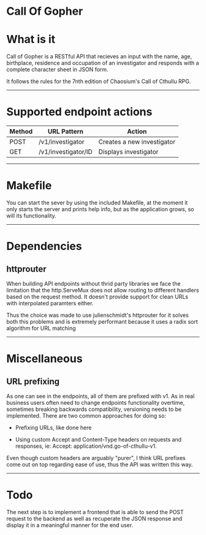 # Call Of Gopher

# What is it

Call of Gopher is a RESTful API that recieves an input with the name, age, birthplace, residence and occupation of an investigator and responds with a complete character sheet in JSON form. 

It follows the rules for the 7nth edition of Chaosium's Call of Cthullu RPG.

---

# Supported endpoint actions

| Method | URL Pattern         | Action                     |
|--------|---------------------|----------------------------|
| POST   | /v1/investigator    | Creates a new investigator |
| GET    | /v1/investigator/ID | Displays investigator      |

---

# Makefile

You can start the sever by using the included Makefile, at the moment it only starts the server and prints help info, but as the application grows, so will its functionality.

---

# Dependencies

## httprouter

When building API endpoints without thrid party libraries we face the limitation that the http.ServeMux does not allow routing to different handlers based on the request method. It doesn't provide support for clean URLs with interpolated paramters either.

Thus the choice was made to use julienschmidt's httprouter for it solves both this problems and is extremely performant because it uses a radix sort algorithm for URL matching

---

# Miscellaneous

## URL prefixing

As one can see in the endpoints, all of them are prefixed with v1. As in real business users often need to change endpoints functionality overtime, sometimes breaking backwards compatibility, versioning needs to be implemented. There are two common approaches for doing so:

- Prefixing URLs, like done here

- Using custom Accept and Content-Type headers on requests and responses, ie: Accept: application/vnd.go-of-cthullu-v1.

Even though custom headers are arguably "purer", I think URL prefixes come out on top regarding ease of use, thus the API was written this way.


---

# Todo 

The next step is to implement a frontend that is able to send the POST request to the backend as well as recuperate the JSON response and display it in a meaningful manner for the end user.
